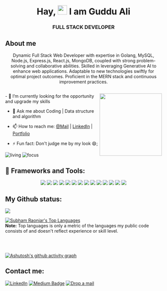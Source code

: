 <h1 align="center">Hay, <img height="30px" src="https://raw.githubusercontent.com/MartinHeinz/MartinHeinz/master/wave.gif" > I am Guddu Ali</h1>
<h3 align="center">FULL STACK DEVELOPER</h3>

## About me
<p align="center">Dynamic Full Stack Web Developer with expertise in  Golang, MySQL, Node.js, Express.js, React.js, MongoDB, coupled with strong problem-solving and collaborative abilities. Skilled in leveraging Generative AI to enhance web applications. Adaptable to new technologies swiftly for optimal project outcomes. Proficient in the MERN stack and continuous improvement practices.
</p>

## 
<img height="200px" align="right" src="https://camo.githubusercontent.com/94404b4c51df8434a5e4f4056b9b06f9743ad5657011ec6b7f6844cd73c6b56f/68747470733a2f2f7777772e6469676974616c736f6c7574696f6e73657276696365732e636f6d2f696d672f73657276696365732f77656273697465312e676966"/>
- 🌱 I’m currently looking for the opportunity and upgrade my skills

- 💬 Ask me about Coding | Data structure and algorithm

- 📫 How to reach me: <a href="gudduali93@yahoo.com">@Mail</a> | <a href="https://www.linkedin.com/in/guddu-ali-00697a119/">LinkedIn</a> | <a href="https://guddu-ali-portfolio.netlify.app/">Portfolio</a>

- ⚡ Fun fact: Don't judge me by my look 😄;

![living](https://img.shields.io/badge/living-Mumbai,Maharastara-maroon)
![focus](https://img.shields.io/badge/focus-SoftwareDevlopment-teal)

## 🚀 Frameworks and Tools:
<div style="display flex" align="center">       
      <a href="https://go.dev/"> <img src="https://img.shields.io/badge/GoLang-orange?style=for-the-badge&color=007d9c" /></a>
     <a href="https://bitbucket.org/product/"> <img src="https://img.shields.io/badge/Bitbucket-orange?style=for-the-badge&color=0001ff" /></a>
     <a href="https://reactjs.org/"> <img src="https://img.shields.io/badge/React-61DAFB?style=for-the-badge&logo=react&logoColor=black" /></a>
     <a href="https://redux.js.org/"> <img src="https://img.shields.io/badge/Redux-764ABC?style=for-the-badge&logo=redux&logoColor=white" /></a>
     <a href="https://nodejs.org/"> <img src="https://img.shields.io/badge/Node.js-339933?style=for-the-badge&logo=nodedotjs&logoColor=white" /></a>
     <a href="https://www.mongodb.com/"> <img src="https://img.shields.io/badge/MongoDB-47A248?style=for-the-badge&logo=mongodb&logoColor=white" /></a>
     <a href="https://www.postman.com/"> <img src="https://img.shields.io/badge/Postman-FF6C37?style=for-the-badge&logo=postman&logoColor=white" /></a>
     <a href="https://developer.mozilla.org/en-US/docs/Web/HTML"> <img src="https://img.shields.io/badge/HTML5-E34F26?style=for-the-badge&logo=html5&logoColor=white" /></a>
     <a href="https://developer.mozilla.org/en-US/docs/Web/CSS"> <img src="https://img.shields.io/badge/CSS3-1572B6?style=for-the-badge&logo=css3&logoColor=white" /></a>
     <a href="https://developer.mozilla.org/en-US/docs/Web/JavaScript"> <img src="https://img.shields.io/badge/JavaScript-F7DF1E?style=for-the-badge&logo=javascript&logoColor=black" /></a>
     <a href="https://git-scm.com/"> <img src="https://img.shields.io/badge/Git-F05032?style=for-the-badge&logo=git&logoColor=white" /></a>
     <a href="https://mui.com/"> <img src="https://img.shields.io/badge/Material--UI-0081CB?style=for-the-badge&logo=mui&logoColor=white" /></a>
     <a href="https://chakra-ui.com/"> <img src="https://img.shields.io/badge/Chakra--UI-319795?style=for-the-badge&logo=chakraui&logoColor=white" /></a>
     <a href="https://code.visualstudio.com/"> <img src="https://img.shields.io/badge/VS%20Code-007ACC?style=for-the-badge&logo=visualstudiocode&logoColor=white" /></a>

 </div>

## My Github status:
<img src="https://github-readme-stats.vercel.app/api?username=GUDDU434&&show_icons=true&title_color=ffffff&icon_color=bb2acf&text_color=daf7dc&bg_color=151515"/>

  <a href="https://github.com/GUDDU434/github-readme-stats"><img alt="Subham Raoniar's Top Languages" src="https://github-readme-stats.vercel.app/api/top-langs/?username=GUDDU434&langs_count=8&count_private=true&layout=compact&theme=react&hide_border=true&bg_color=0D1117" /></a>
  <br/>
  <b>Note:</b> Top languages is only a metric of the languages my public code consists of and doesn't reflect experience or skill level.

<br/>
<br/>

[![Ashutosh's github activity graph](https://github-readme-activity-graph.vercel.app/graph?username=GUDDU434&bg_color=000000&color=ffffff&line=ffffff&point=949494&area=true&hide_border=true)](https://github.com/ashutosh00710/github-readme-activity-graph)

## Contact me:
[![LinkedIn](https://img.shields.io/badge/LinkedIn--informational?style=flat&logo=linkedin&logoColor=lightblue&color=crimson)](https://www.linkedin.com/in/guddu-ali-00697a119/)
[![Medium Badge](https://img.shields.io/badge/Medium--informational?style=flat&logo=medium&logoColor=white&color=yellow)](https://medium.com/@gudduali93)
[![Drop a mail](https://img.shields.io/badge/GitHub--informational?style=flat&logo=github&logoColor=white&color=blue)](gudduali93@yahoo.com)
